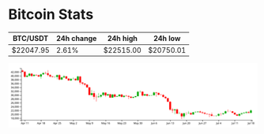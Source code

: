 # Bitcoin Stats

BTC/USDT|24h change|24h high|24h low|
|---|---|---|---|
|$22047.95|2.61%|$22515.00|$20750.01|

<img src="./chart.svg">

